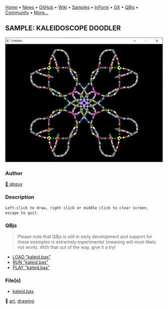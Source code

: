 [Home](https://qb64.com) • [News](../../news.md) • [GitHub](https://github.com/QB64Official/qb64) • [Wiki](https://github.com/QB64Official/qb64/wiki) • [Samples](../../samples.md) • [InForm](../../inform.md) • [GX](../../gx.md) • [QBjs](../../qbjs.md) • [Community](../../community.md) • [More...](../../more.md)

## SAMPLE: KALEIDOSCOPE DOODLER

![screenshot.png](img/screenshot.png)

### Author

[🐝 qbguy](../qbguy.md) 

### Description

```text
Left-click to draw, right click or middle click to clear screen, escape to quit.
```

### QBjs

> Please note that QBjs is still in early development and support for these examples is extremely experimental (meaning will most likely not work). With that out of the way, give it a try!

* [LOAD "kaleid.bas"](https://v6p9d9t4.ssl.hwcdn.net/html/6022890/index.html?src=https://qb64.com/samples/kaleidoscope-doodler/src/kaleid.bas)
* [RUN "kaleid.bas"](https://v6p9d9t4.ssl.hwcdn.net/html/6022890/index.html?mode=auto&src=https://qb64.com/samples/kaleidoscope-doodler/src/kaleid.bas)
* [PLAY "kaleid.bas"](https://v6p9d9t4.ssl.hwcdn.net/html/6022890/index.html?mode=play&src=https://qb64.com/samples/kaleidoscope-doodler/src/kaleid.bas)

### File(s)

* [kaleid.bas](src/kaleid.bas)

🔗 [art](../art.md), [drawing](../drawing.md)
